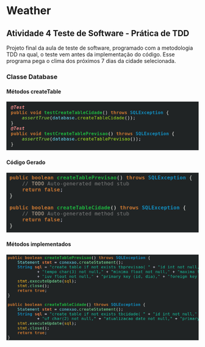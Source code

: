 # Weather
## Atividade 4 Teste de Software - Prática de TDD

Projeto final da aula de teste de software, programado com a metodologia TDD na qual, o teste vem antes da implementação do código.
Esse programa pega o clima dos próximos 7 dias da cidade selecionada.

### Classe Database

#### Métodos createTable
![Alt text](prints/print1.png)

#### Código Gerado
![Alt text](prints/print2.png)

#### Métodos implementados
![Alt text](prints/print3.png)
